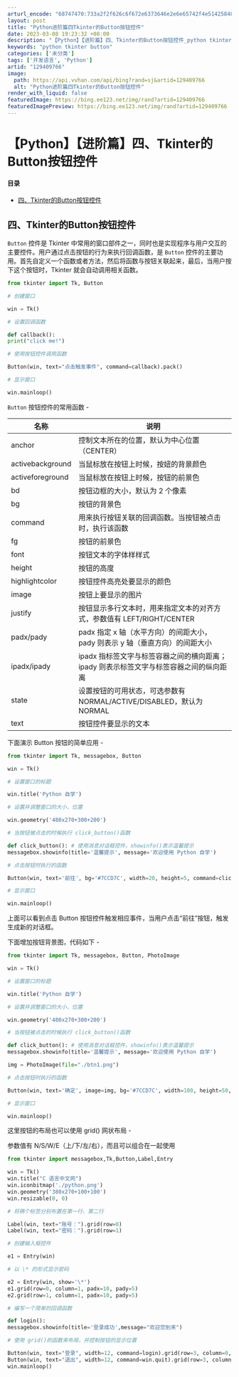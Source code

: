 ```yaml
---
arturl_encode: "68747470:733a2f2f626c6f672e6373646e2e6e65742f4e514258484e2f:61727469636c652f64657461696c732f313239343039373636"
layout: post
title: "Python进阶篇四Tkinter的Button按钮控件"
date: 2023-03-08 19:23:32 +08:00
description: "【Python】【进阶篇】四、Tkinter的Button按钮控件_python tkinter b"
keywords: "python tkinter button"
categories: ['未分类']
tags: ['开发语言', 'Python']
artid: "129409766"
image:
  path: https://api.vvhan.com/api/bing?rand=sj&artid=129409766
  alt: "Python进阶篇四Tkinter的Button按钮控件"
render_with_liquid: false
featuredImage: https://bing.ee123.net/img/rand?artid=129409766
featuredImagePreview: https://bing.ee123.net/img/rand?artid=129409766
---
```


# 【Python】【进阶篇】四、Tkinter的Button按钮控件

#### 目录

* [四、Tkinter的Button按钮控件](#TkinterButton_2)

## 四、Tkinter的Button按钮控件

`Button`
控件是 Tkinter 中常用的窗口部件之一，同时也是实现程序与用户交互的主要控件。用户通过点击按钮的行为来执行回调函数，是
`Button`
控件的主要功用。首先自定义一个函数或者方法，然后将函数与按钮关联起来，最后，当用户按下这个按钮时，Tkinter 就会自动调用相关函数。

```Python
from tkinter import Tk, Button

# 创建窗口

win = Tk()

# 设置回调函数

def callback():
print("click me!")

# 使用按钮控件调用函数

Button(win, text="点击触发事件", command=callback).pack()

# 显示窗口

win.mainloop()

```

`Button`
按钮控件的常用函数 -

| 名称 | 说明 |
| --- | --- |
| anchor | 控制文本所在的位置，默认为中心位置（CENTER） |
| activebackground | 当鼠标放在按钮上时候，按妞的背景颜色 |
| activeforeground | 当鼠标放在按钮上时候，按钮的前景色 |
| bd | 按钮边框的大小，默认为 2 个像素 |
| bg | 按钮的背景色 |
| command | 用来执行按钮关联的回调函数。当按钮被点击时，执行该函数 |
| fg | 按钮的前景色 |
| font | 按钮文本的字体样样式 |
| height | 按钮的高度 |
| highlightcolor | 按钮控件高亮处要显示的颜色 |
| image | 按钮上要显示的图片 |
| justify | 按钮显示多行文本时，用来指定文本的对齐方式，参数值有 LEFT/RIGHT/CENTER |
| padx/pady | padx 指定 x 轴（水平方向）的间距大小，pady 则表示 y 轴（垂直方向）的间距大小 |
| ipadx/ipady | ipadx 指标签文字与标签容器之间的横向距离；ipady 则表示标签文字与标签容器之间的纵向距离 |
| state | 设置按钮的可用状态，可选参数有 NORMAL/ACTIVE/DISABLED，默认为 NORMAL |
| text | 按钮控件要显示的文本 |

下面演示 Button 按钮的简单应用 -

```Python
from tkinter import Tk, messagebox, Button

win = Tk()

# 设置窗口的标题

win.title('Python 自学')

# 设置并调整窗口的大小、位置

win.geometry('480x270+300+200')

# 当按钮被点击的时候执行 click_button()函数

def click_button(): # 使用消息对话框控件，showinfo()表示温馨提示
messagebox.showinfo(title='温馨提示', message='欢迎使用 Python 自学')

# 点击按钮时执行的函数

Button(win, text='前往', bg='#7CCD7C', width=20, height=5, command=click_button).pack()

# 显示窗口

win.mainloop()


```

上面可以看到点击 Button 按钮控件触发相应事件，当用户点击“前往”按钮，触发生成新的对话框。

下面增加按钮背景图，代码如下 -

```Python
from tkinter import Tk, messagebox, Button, PhotoImage

win = Tk()

# 设置窗口的标题

win.title('Python 自学')

# 设置并调整窗口的大小、位置

win.geometry('480x270+300+200')

# 当按钮被点击的时候执行 click_button()函数

def click_button(): # 使用消息对话框控件，showinfo()表示温馨提示
messagebox.showinfo(title='温馨提示', message='欢迎使用 Python 自学')

img = PhotoImage(file="./btn1.png")

# 点击按钮时执行的函数

Button(win, text='确定', image=img, bg='#7CCD7C', width=100, height=50, command=click_button).pack()

# 显示窗口

win.mainloop()

```

这里按钮的布局也可以使用 grid() 网状布局 -
  
参数值有 N/S/W/E（上/下/左/右），而且可以组合在一起使用

```Python
from tkinter import messagebox,Tk,Button,Label,Entry

win = Tk()
win.title("C 语言中文网")
win.iconbitmap('./python.png')
win.geometry('380x270+100+100')
win.resizable(0, 0)

# 将俩个标签分别布置在第一行、第二行

Label(win, text="账号：").grid(row=0)
Label(win, text="密码：").grid(row=1)

# 创建输入框控件

e1 = Entry(win)

# 以 \* 的形式显示密码

e2 = Entry(win, show='\*')
e1.grid(row=0, column=1, padx=10, pady=5)
e2.grid(row=1, column=1, padx=10, pady=5)

# 编写一个简单的回调函数

def login():
messagebox.showinfo(title='登录成功',message="欢迎您到来")

# 使用 grid()的函数来布局，并控制按钮的显示位置

Button(win, text="登录", width=12, command=login).grid(row=3, column=0, sticky="W", padx=10, pady=5)
Button(win, text="退出", width=12, command=win.quit).grid(row=3, column=1, sticky="E", padx=10, pady=5)
win.mainloop()

```